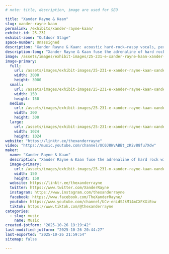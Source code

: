 ```yaml
---
# note: title, description, image are used for SEO

title: "Xander Rayne & Kaan"
slug: xander-rayne-kaan
permalink: /exhibits/xander-rayne-kaan/
exhibit-id: 25-231
exhibit-zone: "Outdoor Stage"
space-number: Unassigned
description: "Xander Rayne & Kaan: acoustic hard-rock—raspy vocals, percussive guitar, unplugged energy."
description-long: "Xander Rayne & Kaan fuse the adrenaline of hard rock with the intimacy of acoustic performance—rasped-velvet vocals, percussive guitar, and dynamic harmonies that hit like a full band. Think “unplugged” without the volume knob: storytelling, sweat, and songs built to light up small rooms and big stages alike."
image: /assets/images/exhibit-images/25-231-e-xander-rayne-kaan-xander-rayne-kaan-maker-faire-orlando-2025-5912-300x300.jpg
image-primary: 
  full:
    url: /assets/images/exhibit-images/25-231-e-xander-rayne-kaan-xander-rayne-kaan-maker-faire-orlando-2025-5912-full.jpg
    width: 3000
    height: 3000
  small:
    url: /assets/images/exhibit-images/25-231-e-xander-rayne-kaan-xander-rayne-kaan-maker-faire-orlando-2025-5912-150x150.jpg
    width: 150
    height: 150
  medium:
    url: /assets/images/exhibit-images/25-231-e-xander-rayne-kaan-xander-rayne-kaan-maker-faire-orlando-2025-5912-300x300.jpg
    width: 300
    height: 300
  large:
    url: /assets/images/exhibit-images/25-231-e-xander-rayne-kaan-xander-rayne-kaan-maker-faire-orlando-2025-5912-1024x1024.jpg
    width: 1024
    height: 1024
website: "https://linktr.ee/thexanderrayne"
video: "https://music.youtube.com/channel/UC0J8WvABBt_zK2v88fu7Xdw"
maker: 
  name: "Xander Rayne & Kaan"
  description: "Xander Rayne & Kaan fuse the adrenaline of hard rock with the intimacy of acoustic performance—rasped-velvet vocals, percussive guitar, and dynamic harmonies that hit like a full band. Think “unplugged” without the volume knob: storytelling, sweat, and songs built to light up small rooms and big stages alike."
  image-primary:
    url: /assets/images/exhibit-images/25-231-m-xander-rayne-kaan-xander-rayne-kaan-maker-faire-orlando-2025-300x300.jpg
    width: 150
    height: 150
  website: https://linktr.ee/thexanderrayne
  twitter: https://www.twitter.com/XanderRayne
  instagram: https://www.instagram.com/thexanderrayne
  facebook: https://www.facebook.com/TheXanderRayne/
  youtube: https://www.youtube.com/channel/UCv-enLdSJkM14mCXFXXiEow
  tiktok: https://www.tiktok.com/@thexanderrayne
categories: 
  - slug: music
    name: Music
created-jotform: "2025-10-26 19:19:42"
last-modified-jotform: "2025-10-26 20:44:27"
last-exported: "2025-10-26 21:59:54"
sitemap: false

---
```

